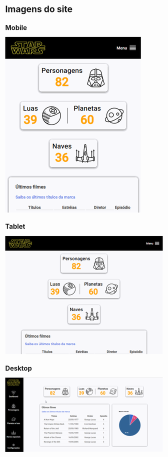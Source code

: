 # Imagens do site


## Mobile
![enter image description here](https://github.com/HortenciaCorts/site-StarWars/blob/master/StarWars-mobile.gif?raw=true)
## Tablet
![enter image description here](https://github.com/HortenciaCorts/site-StarWars/blob/master/StarWars-tablet.gif?raw=true)
## Desktop
![enter image description here](https://github.com/HortenciaCorts/site-StarWars/blob/master/StarWars-desktop.gif?raw=true)